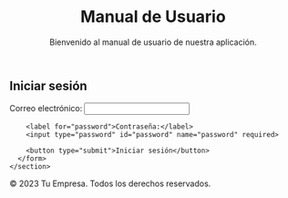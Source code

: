 <!DOCTYPE html>
<html lang="es">
<head>
  <meta charset="UTF-8">
  <meta name="viewport" content="width=device-width, initial-scale=1.0">
  <title>Manual de Usuario</title>
  <!-- Agrega tus enlaces a CSS y otros recursos aquí -->
  <link rel="stylesheet" href="styles.css">
</head>
<body>
  <header>
    <h1>Manual de Usuario</h1>
    <p>Bienvenido al manual de usuario de nuestra aplicación.</p>
  </header>

  <main>
    <section id="login">
      <h2>Iniciar sesión</h2>
      <form>
        <label for="email">Correo electrónico:</label>
        <input type="email" id="email" name="email" required>

        <label for="password">Contraseña:</label>
        <input type="password" id="password" name="password" required>

        <button type="submit">Iniciar sesión</button>
      </form>
    </section>
  </main>

  <footer>
    <p>&copy; 2023 Tu Empresa. Todos los derechos reservados.</p>
  </footer>

  <!-- Agrega tus enlaces a scripts JavaScript aquí -->
  <script src="scripts.js"></script>
</body>
</html>
